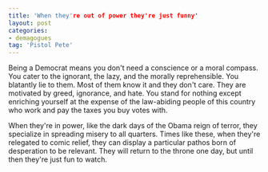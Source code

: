 ```yaml
---
title: 'When they're out of power they're just funny'
layout: post
categories:
- demagogues
tag: 'Pistol Pete'
---
```


Being a Democrat means you don't need a conscience or a moral compass. You cater to the ignorant, the lazy, and the morally reprehensible. You blatantly lie to them. Most of them know it and they don't care. They are motivated by greed, ignorance, and hate. You stand for nothing except enriching yourself at the expense of the law-abiding people of this country who work and pay the taxes you buy votes with.  
  
When they're in power, like the dark days of the Obama reign of terror, they specialize in spreading misery to all quarters. Times like these, when they're relegated to comic relief, they can display a particular pathos born of desperation to be relevant. They will return to the throne one day, but until then they're just fun to watch.